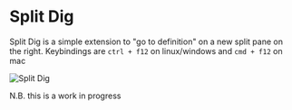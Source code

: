 # Split Dig
Split Dig is a simple extension to "go to definition" on a new split pane on the right.
Keybindings are `ctrl + f12` on linux/windows and `cmd + f12` on mac

![Split Dig](https://media.giphy.com/media/fr49DWr4lp4O4ZmgS9/giphy.gif)

N.B. this is a work in progress
